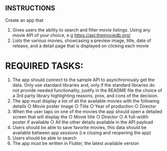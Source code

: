 ## INSTRUCTIONS

Create an app that
1. Gives users the ability to search and filter movie listings. Using any movie API of
your choice, e.g https://api.themoviedb.org/
2. Lists the various movies, showcasing a preview image, title, date of release, and a
detail page that is displayed on clicking each movie

# REQUIRED TASKS:

1. The app should connect to the sample API to asynchronously get the data. Only
use standard libraries and, only if the standard libraries do not provide needed
functionality, justify in the README file the choice of a 3rd party library
highlighting reasons, pros, and cons of the decision.
2. The app must display a list of all the available movies with the following details
○ Movie poster image
○ Title
○ Year of production
○ Director
3. When the user taps on one of the movies the app should open a detailed screen
that will display the
○ Movie title
○ Director
○ A full-width poster if available
○ All the other details available in the API payload
4. Users should be able to save favorite movies, this data should be available
between app sessions (i.e closing and reopening the app)
5. Users should be able to search
6. The app must be written in Flutter, the latest available version